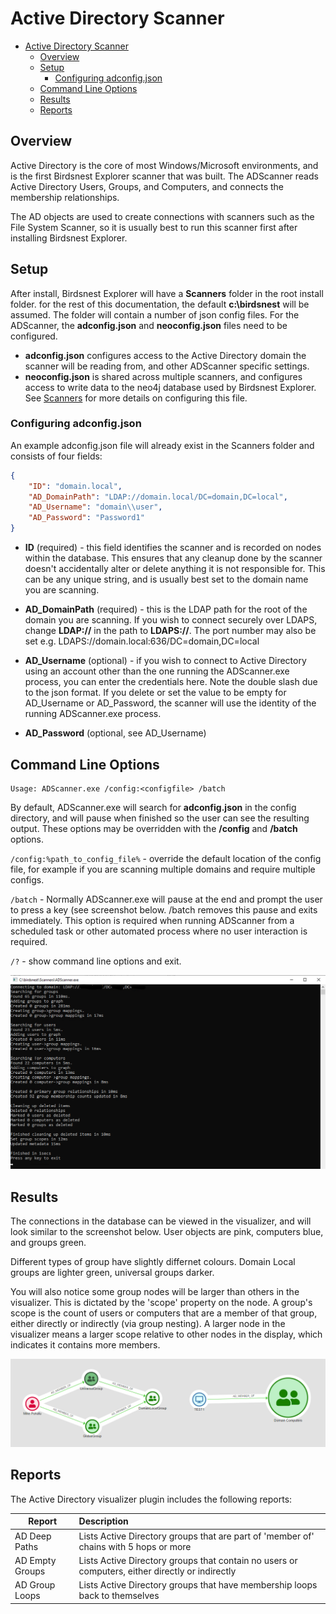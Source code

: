 # Active Directory Scanner

* [Active Directory Scanner](#active-directory-scanner)
  * [Overview](#overview)
  * [Setup](#setup)
    * [Configuring adconfig.json](#configuring-adconfigjson)
  * [Command Line Options](#command-line-options)
  * [Results](#results)
  * [Reports](#reports)

## Overview

Active Directory is the core of most Windows/Microsoft environments, and is the first Birdsnest Explorer scanner that was built. The ADScanner reads Active Directory Users, Groups, and Computers, and connects the membership relationships. 

The AD objects are used to create connections with scanners such as the File System Scanner, so it is usually best to run this scanner first after installing Birdsnest Explorer.

## Setup
After install, Birdsnest Explorer will have a **Scanners** folder in the root install folder. for the rest of this documentation, the default **c:\birdsnest** will be assumed. The folder will contain a number of json config files. For the ADScanner, the **adconfig.json** and **neoconfig.json** files need to be configured.

* **adconfig.json** configures access to the Active Directory domain the scanner will be reading from, and other ADScanner specific settings.
* **neoconfig.json** is shared across multiple scanners, and configures access to write data to the neo4j database used by Birdsnest Explorer. See [Scanners](/documentation/scanners/README.md) for more details on configuring this file. 


### Configuring adconfig.json
An example adconfig.json file will already exist in the Scanners folder and consists of four fields:

```json
{
    "ID": "domain.local",
    "AD_DomainPath": "LDAP://domain.local/DC=domain,DC=local",
    "AD_Username": "domain\\user",
    "AD_Password": "Password1"
}
```

* **ID** (required) - this field identifies the scanner and is recorded on nodes within the database. This ensures that any cleanup done by the scanner doesn't accidentally alter or delete anything it is not responsible for. This can be any unique string, and is usually best set to the domain name you are scanning. 

* **AD_DomainPath** (required) - this is the LDAP path for the root of the domain you are scanning. If you wish to connect securely over LDAPS, change **LDAP://** in the path to **LDAPS://**. The port number may also be set e.g. LDAPS://domain.local:636/DC=domain,DC=local

* **AD_Username** (optional) - if you wish to connect to Active Directory using an account other than the one running the ADScanner.exe process, you can enter the credentials here. Note the double slash due to the json format. If you delete or set the value to be empty for AD_Username or AD_Password, the scanner will use the identity of the running ADScanner.exe process.

* **AD_Password** (optional, see AD_Username) 


## Command Line Options

    Usage: ADScanner.exe /config:<configfile> /batch

By default, ADScanner.exe will search for **adconfig.json** in the config directory, and will pause when finished so the user can see the resulting output. These options may be overridden with the **/config** and **/batch** options.

`/config:%path_to_config_file%` - override the default location of the config file, for example if you are scanning multiple domains and require multiple configs. 

`/batch` - Normally ADScanner.exe will pause at the end and prompt the user to press a key (see screenshot below. /batch removes this pause and exits immediately. This option is required when running ADScanner from a scheduled task or other automated process where no user interaction is required. 

`/?` - show command line options and exit.

![Output](/documentation/image/active-directory/output.png)


## Results
The connections in the database can be viewed in the visualizer, and will look similar to the screenshot below. User objects are pink, computers blue, and groups green. 

Different types of group have slightly differnet colours. Domain Local groups are lighter green, universal groups darker.

You will also notice some group nodes will be larger than others in the visualizer. This is dictated by the 'scope' property on the node. A group's scope is the count of users or computers that are a member of that group, either directly or indirectly (via group nesting). A larger node in the visualizer means a larger scope relative to other nodes in the display, which indicates it contains more members.  


![Basic Path](/documentation/image/active-directory/basic-path.png)


## Reports
The Active Directory visualizer plugin includes the following reports:

|Report            |Description|
|------------------|:---|
|AD Deep Paths     |Lists Active Directory groups that are part of 'member of' chains with 5 hops or more|
|AD Empty Groups   |Lists Active Directory groups that contain no users or computers, either directly or indirectly|
|AD Group Loops    |Lists Active Directory groups that have membership loops back to themselves|